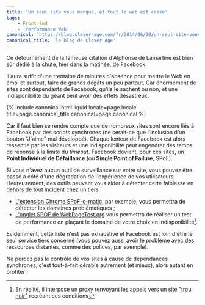 ```yaml
---
title: 'Un seul site vous manque, et tout le web est cassé'
tags:
    - Front-End
    - 'Performance Web'
canonical: 'https://blog.clever-age.com/fr/2014/06/20/un-seul-site-vous-manque-et-tout-le-web-est-casse/'
canonical_title: 'le blog de Clever Age'
---
```


Ce détournement de la fameuse citation d'Alphonse de Lamartine est bien sûr dédié à la chute, hier dans la matinée, de Facebook.

Il aura suffit d'une trentaine de minutes d'absence pour mettre le Web en émoi et surtout, faire de grands dégâts un peu partout. Car énormément de sites sont dépendants de Facebook, qu'ils le sachent ou non, et une indisponibilité du géant peut avoir des effets désastreux.

<!-- more -->

{% include canonical.html.liquid
    locale=page.locale
    title=page.canonical_title
    canonical=page.canonical
%}

Car il faut bien se rendre compte que de nombreux sites sont encore liés à Facebook par des scripts synchrones (ne serait-ce que l'inclusion d'un bouton "J'aime" mal développé). Chaque lenteur de Facebook est alors ressentie par les visiteurs et une indisponibilité peut engendrer des temps de réponse à la limite du <em>timeout</em>. Facebook devient, pour ces sites, un <strong>Point Individuel de Défaillance</strong> (ou <strong>Single Point of Failure</strong>, SPoF).

Si vous n'avez aucun outil de surveillance sur votre site, vous pouvez être passé à côté d'une dégradation de l'expérience de vos utilisateurs. Heureusement, des outils peuvent vous aider à détecter cette faiblesse en dehors de tout incident chez un tiers :

- [L'extension Chrome SPoF-o-matic](https://chrome.google.com/webstore/detail/spof-o-matic/plikhggfbplemddobondkeogomgoodeg), par exemple, vous permettra de détecter les domaines problématiques ;
- [L'onglet SPOF de WebPageTest.org](http://www.webpagetest.org/) vous permettra de réaliser un test de performance en plaçant le domaine de votre choix en indisponibilité[^1].

[^1]: En réalité, il interpose un proxy renvoyant les appels vers un <a href="https://blackhole.webpagetest.org">site "trou noir"</a> recréant ces conditions

Evidemment, cette liste n'est pas exhaustive et Facebook est loin d'être le seul service tiers concerné (vous pouvez aussi avoir le problème avec des ressources distantes, comme des polices, par exemple).

Ne perdez pas le contrôle de vos sites à cause de dépendances synchrones, c'est tout-à-fait gérable autrement (et mieux), alors autant en profiter !
